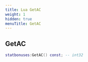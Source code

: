 ```yaml
---
title: Lua GetAC
weight: 1
hidden: true
menuTitle: GetAC
---
```

## GetAC
```lua
statbonuses:GetAC() const; -- int32
```